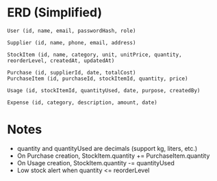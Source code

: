 # ERD (Simplified)

```
User (id, name, email, passwordHash, role)

Supplier (id, name, phone, email, address)

StockItem (id, name, category, unit, unitPrice, quantity, reorderLevel, createdAt, updatedAt)

Purchase (id, supplierId, date, totalCost)
PurchaseItem (id, purchaseId, stockItemId, quantity, price)

Usage (id, stockItemId, quantityUsed, date, purpose, createdBy)

Expense (id, category, description, amount, date)
```

# Notes
- quantity and quantityUsed are decimals (support kg, liters, etc.)
- On Purchase creation, StockItem.quantity += PurchaseItem.quantity
- On Usage creation, StockItem.quantity -= quantityUsed
- Low stock alert when quantity <= reorderLevel

